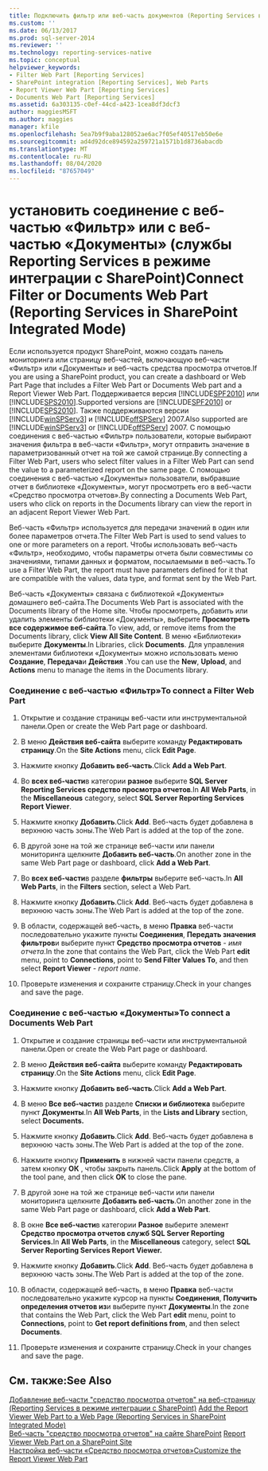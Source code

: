```yaml
---
title: Подключить фильтр или веб-часть документов (Reporting Services в режиме интеграции с SharePoint) | Документация Майкрософт
ms.custom: ''
ms.date: 06/13/2017
ms.prod: sql-server-2014
ms.reviewer: ''
ms.technology: reporting-services-native
ms.topic: conceptual
helpviewer_keywords:
- Filter Web Part [Reporting Services]
- SharePoint integration [Reporting Services], Web Parts
- Report Viewer Web Part [Reporting Services]
- Documents Web Part [Reporting Services]
ms.assetid: 6a303135-c0ef-44cd-a423-1cea8df3dcf3
author: maggiesMSFT
ms.author: maggies
manager: kfile
ms.openlocfilehash: 5ea7b9f9aba128052ae6ac7f05ef40517eb50e6e
ms.sourcegitcommit: ad4d92dce894592a259721a1571b1d8736abacdb
ms.translationtype: MT
ms.contentlocale: ru-RU
ms.lasthandoff: 08/04/2020
ms.locfileid: "87657049"
---
```

# <a name="connect-filter-or-documents-web-part-reporting-services-in-sharepoint-integrated-mode"></a><span data-ttu-id="89b3d-102">установить соединение с веб-частью «Фильтр» или с веб-частью «Документы» (службы Reporting Services в режиме интеграции с SharePoint)</span><span class="sxs-lookup"><span data-stu-id="89b3d-102">Connect Filter or Documents Web Part (Reporting Services in SharePoint Integrated Mode)</span></span>
  <span data-ttu-id="89b3d-103">Если используется продукт SharePoint, можно создать панель мониторинга или страницу веб-частей, включающую веб-части «Фильтр» или «Документы» и веб-часть средства просмотра отчетов.</span><span class="sxs-lookup"><span data-stu-id="89b3d-103">If you are using a SharePoint product, you can create a dashboard or Web Part Page that includes a Filter Web Part or Documents Web part and a Report Viewer Web Part.</span></span> <span data-ttu-id="89b3d-104">Поддерживается версия [!INCLUDE[SPF2010](../includes/spf2010-md.md)] или [!INCLUDE[SPS2010](../includes/sps2010-md.md)].</span><span class="sxs-lookup"><span data-stu-id="89b3d-104">Supported versions are [!INCLUDE[SPF2010](../includes/spf2010-md.md)] or [!INCLUDE[SPS2010](../includes/sps2010-md.md)].</span></span> <span data-ttu-id="89b3d-105">Также поддерживаются версии [!INCLUDE[winSPServ3](../includes/winspserv3-md.md)] и [!INCLUDE[offSPServ](../includes/offspserv-md.md)] 2007.</span><span class="sxs-lookup"><span data-stu-id="89b3d-105">Also supported are [!INCLUDE[winSPServ3](../includes/winspserv3-md.md)] or [!INCLUDE[offSPServ](../includes/offspserv-md.md)] 2007.</span></span> <span data-ttu-id="89b3d-106">С помощью соединения с веб-частью «Фильтр» пользователи, которые выбирают значения фильтра в веб-части «Фильтр», могут отправить значение в параметризованный отчет на той же самой странице.</span><span class="sxs-lookup"><span data-stu-id="89b3d-106">By connecting a Filter Web Part, users who select filter values in a Filter Web Part can send the value to a parameterized report on the same page.</span></span> <span data-ttu-id="89b3d-107">С помощью соединения с веб-частью «Документы» пользователи, выбравшие отчет в библиотеке «Документы», могут просмотреть его в веб-части «Средство просмотра отчетов».</span><span class="sxs-lookup"><span data-stu-id="89b3d-107">By connecting a Documents Web Part, users who click on reports in the Documents library can view the report in an adjacent Report Viewer Web Part.</span></span>  
  
 <span data-ttu-id="89b3d-108">Веб-часть «Фильтр» используется для передачи значений в один или более параметров отчета.</span><span class="sxs-lookup"><span data-stu-id="89b3d-108">The Filter Web Part is used to send values to one or more parameters on a report.</span></span> <span data-ttu-id="89b3d-109">Чтобы использовать веб-часть «Фильтр», необходимо, чтобы параметры отчета были совместимы со значениями, типами данных и форматом, посылаемыми в веб-часть.</span><span class="sxs-lookup"><span data-stu-id="89b3d-109">To use a Filter Web Part, the report must have parameters defined for it that are compatible with the values, data type, and format sent by the Web Part.</span></span>  
  
 <span data-ttu-id="89b3d-110">Веб-часть «Документы» связана с библиотекой «Документы» домашнего веб-сайта.</span><span class="sxs-lookup"><span data-stu-id="89b3d-110">The Documents Web Part is associated with the Documents library of the Home site.</span></span> <span data-ttu-id="89b3d-111">Чтобы просмотреть, добавить или удалить элементы библиотеки «Документы», выберите **Просмотреть все содержимое веб-сайта**.</span><span class="sxs-lookup"><span data-stu-id="89b3d-111">To view, add, or remove items from the Documents library, click **View All Site Content**.</span></span> <span data-ttu-id="89b3d-112">В меню «Библиотеки» выберите **Документы**.</span><span class="sxs-lookup"><span data-stu-id="89b3d-112">In Libraries, click **Documents**.</span></span> <span data-ttu-id="89b3d-113">Для управления элементами библиотеки «Документы» можно использовать меню **Создание**, **Передача**и **Действия** .</span><span class="sxs-lookup"><span data-stu-id="89b3d-113">You can use the **New**, **Upload**, and **Actions** menu to manage the items in the Documents library.</span></span>  
  
### <a name="to-connect-a-filter-web-part"></a><span data-ttu-id="89b3d-114">Соединение с веб-частью «Фильтр»</span><span class="sxs-lookup"><span data-stu-id="89b3d-114">To connect a Filter Web Part</span></span>  
  
1.  <span data-ttu-id="89b3d-115">Открытие и создание страницы веб-части или инструментальной панели.</span><span class="sxs-lookup"><span data-stu-id="89b3d-115">Open or create the Web Part page or dashboard.</span></span>  
  
2.  <span data-ttu-id="89b3d-116">В меню **Действия веб-сайта** выберите команду **Редактировать страницу**.</span><span class="sxs-lookup"><span data-stu-id="89b3d-116">On the **Site Actions** menu, click **Edit Page**.</span></span>  
  
3.  <span data-ttu-id="89b3d-117">Нажмите кнопку **Добавить веб-часть**.</span><span class="sxs-lookup"><span data-stu-id="89b3d-117">Click **Add a Web Part**.</span></span>  
  
4.  <span data-ttu-id="89b3d-118">Во **всех веб-части**в категории **разное** выберите **SQL Server Reporting Services средство просмотра отчетов**.</span><span class="sxs-lookup"><span data-stu-id="89b3d-118">In **All Web Parts**, in the **Miscellaneous** category, select **SQL Server Reporting Services Report Viewer**.</span></span>  
  
5.  <span data-ttu-id="89b3d-119">Нажмите кнопку **Добавить**.</span><span class="sxs-lookup"><span data-stu-id="89b3d-119">Click **Add**.</span></span> <span data-ttu-id="89b3d-120">Веб-часть будет добавлена в верхнюю часть зоны.</span><span class="sxs-lookup"><span data-stu-id="89b3d-120">The Web Part is added at the top of the zone.</span></span>  
  
6.  <span data-ttu-id="89b3d-121">В другой зоне на той же странице веб-части или панели мониторинга щелкните **Добавить веб-часть**.</span><span class="sxs-lookup"><span data-stu-id="89b3d-121">On another zone in the same Web Part page or dashboard, click **Add a Web Part**.</span></span>  
  
7.  <span data-ttu-id="89b3d-122">Во **всех веб-части**в разделе **фильтры** выберите веб-часть.</span><span class="sxs-lookup"><span data-stu-id="89b3d-122">In **All Web Parts**, in the **Filters** section, select a Web Part.</span></span>  
  
8.  <span data-ttu-id="89b3d-123">Нажмите кнопку **Добавить**.</span><span class="sxs-lookup"><span data-stu-id="89b3d-123">Click **Add**.</span></span> <span data-ttu-id="89b3d-124">Веб-часть будет добавлена в верхнюю часть зоны.</span><span class="sxs-lookup"><span data-stu-id="89b3d-124">The Web Part is added at the top of the zone.</span></span>  
  
9. <span data-ttu-id="89b3d-125">В области, содержащей веб-часть, в меню **Правка** веб-части последовательно укажите пункты **Соединения**, **Передать значения фильтров**и выберите пункт **Средство просмотра отчетов** - *имя отчета*.</span><span class="sxs-lookup"><span data-stu-id="89b3d-125">In the zone that contains the Web Part, click the Web Part **edit** menu, point to **Connections**, point to **Send Filter Values To**, and then select **Report Viewer** - *report name*.</span></span>  
  
10. <span data-ttu-id="89b3d-126">Проверьте изменения и сохраните страницу.</span><span class="sxs-lookup"><span data-stu-id="89b3d-126">Check in your changes and save the page.</span></span>  
  
### <a name="to-connect-a-documents-web-part"></a><span data-ttu-id="89b3d-127">Соединение с веб-частью «Документы»</span><span class="sxs-lookup"><span data-stu-id="89b3d-127">To connect a Documents Web Part</span></span>  
  
1.  <span data-ttu-id="89b3d-128">Открытие и создание страницы веб-части или инструментальной панели.</span><span class="sxs-lookup"><span data-stu-id="89b3d-128">Open or create the Web Part page or dashboard.</span></span>  
  
2.  <span data-ttu-id="89b3d-129">В меню **Действия веб-сайта** выберите команду **Редактировать страницу**.</span><span class="sxs-lookup"><span data-stu-id="89b3d-129">On the **Site Actions** menu, click **Edit Page**.</span></span>  
  
3.  <span data-ttu-id="89b3d-130">Нажмите кнопку **Добавить веб-часть**.</span><span class="sxs-lookup"><span data-stu-id="89b3d-130">Click **Add a Web Part**.</span></span>  
  
4.  <span data-ttu-id="89b3d-131">В меню **Все веб-части**в разделе **Списки и библиотека** выберите пункт **Документы**.</span><span class="sxs-lookup"><span data-stu-id="89b3d-131">In **All Web Parts**, in the **Lists and Library** section, select **Documents.**</span></span>  
  
5.  <span data-ttu-id="89b3d-132">Нажмите кнопку **Добавить**.</span><span class="sxs-lookup"><span data-stu-id="89b3d-132">Click **Add**.</span></span> <span data-ttu-id="89b3d-133">Веб-часть будет добавлена в верхнюю часть зоны.</span><span class="sxs-lookup"><span data-stu-id="89b3d-133">The Web Part is added at the top of the zone.</span></span>  
  
6.  <span data-ttu-id="89b3d-134">Нажмите кнопку **Применить** в нижней части панели средств, а затем кнопку **ОК** , чтобы закрыть панель.</span><span class="sxs-lookup"><span data-stu-id="89b3d-134">Click **Apply** at the bottom of the tool pane, and then click **OK** to close the pane.</span></span>  
  
7.  <span data-ttu-id="89b3d-135">В другой зоне на той же странице веб-части или панели мониторинга щелкните **Добавить веб-часть**.</span><span class="sxs-lookup"><span data-stu-id="89b3d-135">On another zone in the same Web Part page or dashboard, click **Add a Web Part**.</span></span>  
  
8.  <span data-ttu-id="89b3d-136">В окне **Все веб-части**в категории **Разное** выберите элемент **Средство просмотра отчетов служб SQL Server Reporting Services.**</span><span class="sxs-lookup"><span data-stu-id="89b3d-136">In **All Web Parts**, in the **Miscellaneous** category, select **SQL Server Reporting Services Report Viewer.**</span></span>  
  
9. <span data-ttu-id="89b3d-137">Нажмите кнопку **Добавить**.</span><span class="sxs-lookup"><span data-stu-id="89b3d-137">Click **Add**.</span></span> <span data-ttu-id="89b3d-138">Веб-часть будет добавлена в верхнюю часть зоны.</span><span class="sxs-lookup"><span data-stu-id="89b3d-138">The Web Part is added at the top of the zone.</span></span>  
  
10. <span data-ttu-id="89b3d-139">В области, содержащей веб-часть, в меню **Правка** веб-части последовательно укажите курсор на пункты **Соединения**, **Получить определения отчетов из**и выберите пункт **Документы**.</span><span class="sxs-lookup"><span data-stu-id="89b3d-139">In the zone that contains the Web Part, click the Web Part **edit** menu, point to **Connections**, point to **Get report definitions from**, and then select **Documents**.</span></span>  
  
11. <span data-ttu-id="89b3d-140">Проверьте изменения и сохраните страницу.</span><span class="sxs-lookup"><span data-stu-id="89b3d-140">Check in your changes and save the page.</span></span>  
  
## <a name="see-also"></a><span data-ttu-id="89b3d-141">См. также:</span><span class="sxs-lookup"><span data-stu-id="89b3d-141">See Also</span></span>  
 <span data-ttu-id="89b3d-142">[Добавление веб-части "средство просмотра отчетов" на веб-страницу &#40;Reporting Services в режиме интеграции с SharePoint&#41;](report-server-sharepoint/add-reporting-services-content-types-to-a-sharepoint-library.md) </span><span class="sxs-lookup"><span data-stu-id="89b3d-142">[Add the Report Viewer Web Part to a Web Page &#40;Reporting Services in SharePoint Integrated Mode&#41;](report-server-sharepoint/add-reporting-services-content-types-to-a-sharepoint-library.md) </span></span>  
 <span data-ttu-id="89b3d-143">[Веб-часть "средство просмотра отчетов" на сайте SharePoint](../../2014/reporting-services/report-viewer-web-part-on-a-sharepoint-site.md) </span><span class="sxs-lookup"><span data-stu-id="89b3d-143">[Report Viewer Web Part on a SharePoint Site](../../2014/reporting-services/report-viewer-web-part-on-a-sharepoint-site.md) </span></span>  
 [<span data-ttu-id="89b3d-144">Настройка веб-части «Средство просмотра отчетов»</span><span class="sxs-lookup"><span data-stu-id="89b3d-144">Customize the Report Viewer Web Part</span></span>](../../2014/reporting-services/customize-the-report-viewer-web-part.md)  
  
  
